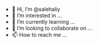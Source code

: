 - 👋 Hi, I’m @salehaliy
- 👀 I’m interested in ...
- 🌱 I’m currently learning ...
- 💞️ I’m looking to collaborate on ...
- 📫 How to reach me ...

<!---
salehaliy/salehaliy is a ✨ special ✨ repository because its `README.md` (this file) appears on your GitHub profile.
You can click the Preview link to take a look at your changes.
--->
